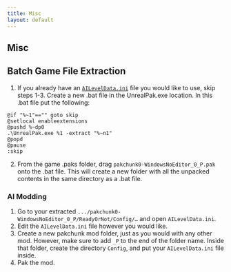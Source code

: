 ```yaml
---
title: Misc
layout: default
--- 
```


## Misc

## Batch Game File Extraction  
1. If you already have an <a href="downloads/AILevelData.ini" download>`AILevelData.ini`</a> file you would like to use, skip steps 1-3. Create a new .bat file in the UnrealPak.exe location. In this .bat file put the following:
```batch
@if "%~1"=="" goto skip
@setlocal enableextensions
@pushd %~dp0
.\UnrealPak.exe %1 -extract "%~n1"
@popd
@pause
:skip
```
2. From the game .paks folder, drag `pakchunk0-WindowsNoEditor_0_P.pak` onto the .bat file. This will create a new folder with all the unpacked contents in the same directory as a .bat file.


### AI Modding  
1. Go to your extracted `.../pakchunk0-WindowsNoEditor_0_P/ReadyOrNot/Config/…` and open `AILevelData.ini`.
2. Edit the `AILevelData.ini` file however you would like.
3. Create a new pakchunk mod folder, just as you would with any other mod. However, make sure to add `_P` to the end of the folder name. Inside that folder, create the directory `Config`, and put your `AILevelData.ini` file inside. 
4. Pak the mod.
